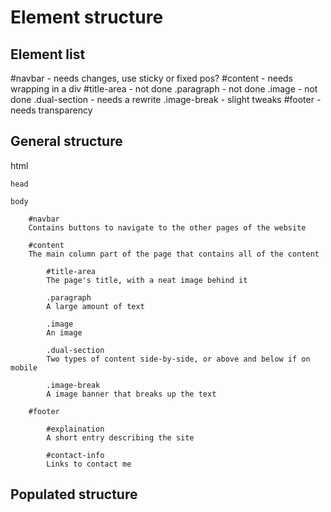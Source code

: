 # Element structure

## Element list

#navbar - needs changes, use sticky or fixed pos?
#content - needs wrapping in a div
#title-area - not done
.paragraph - not done
.image - not done
.dual-section - needs a rewrite
.image-break - slight tweaks
#footer - needs transparency

## General structure
html

    head

    body

		#navbar
		Contains buttons to navigate to the other pages of the website

        #content
        The main column part of the page that contains all of the content

			#title-area
			The page's title, with a neat image behind it

			.paragraph
			A large amount of text

			.image
			An image

			.dual-section
			Two types of content side-by-side, or above and below if on mobile

			.image-break
			A image banner that breaks up the text
		
		#footer

			#explaination
			A short entry describing the site

			#contact-info
			Links to contact me

## Populated structure
<html>
    <head></head>
    <body>
		<div>
			<div id="navbar"></div>
			<div id="content">
				<div id="title-area">
					<div id="page-title"></div>
					<div id="page-banner"></div>
				</div>
				<div class="paragraph"></div>
				<div class="image"></div>
				<div class="dual-section"></div>
				<div class="image-break"></div>
			</div>
			<div id="footer">
				<div id="explaination"></div>
				<div id="contact-info"></div>
			</div>
		</div>
	</body>
</html>